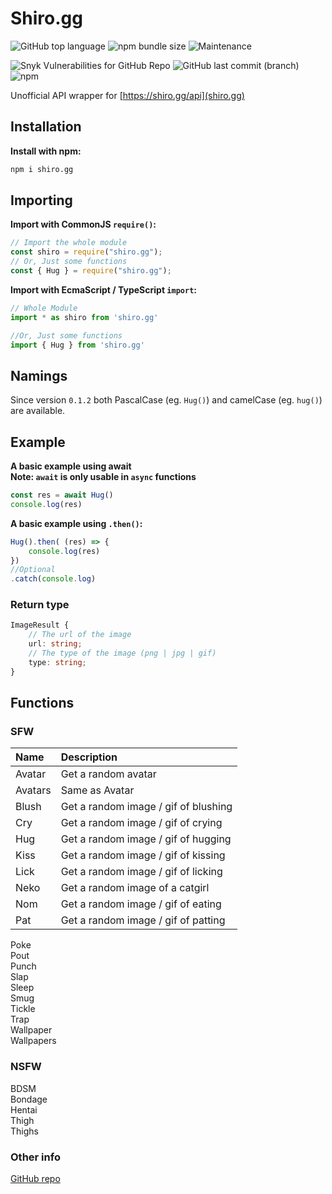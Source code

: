 # Shiro.gg
![GitHub top language](https://img.shields.io/github/languages/top/moyshik7/shiro.gg)
![npm bundle size](https://img.shields.io/bundlephobia/min/shiro.gg)
![Maintenance](https://img.shields.io/maintenance/yes/2021)
  
![Snyk Vulnerabilities for GitHub Repo](https://img.shields.io/snyk/vulnerabilities/github/moyshik7/shiro.gg)
![GitHub last commit (branch)](https://img.shields.io/github/last-commit/moyshik7/shiro.gg/main)
![npm](https://img.shields.io/npm/v/shiro.gg)
  
  
Unofficial API wrapper for [https://shiro.gg/api](shiro.gg)  
  
## Installation
**Install with npm:**  

```bash
npm i shiro.gg
```
  
## Importing
**Import with CommonJS `require()`:**  

```js
// Import the whole module
const shiro = require("shiro.gg");
// Or, Just some functions
const { Hug } = require("shiro.gg");
```

**Import with EcmaScript / TypeScript `import`:**  

```js
// Whole Module
import * as shiro from 'shiro.gg'

//Or, Just some functions
import { Hug } from 'shiro.gg'
```

  
## Namings
  
Since version `0.1.2` both PascalCase (eg. `Hug()`) and camelCase (eg. `hug()`) are available.  
  
## Example
  
**A basic example using await**  
**Note: `await` is only usable in `async` functions**

```js
const res = await Hug()
console.log(res)
```

**A basic example using `.then()`:**  

```js
Hug().then( (res) => {
    console.log(res)
})
//Optional
.catch(console.log)
```

### Return type
```ts
ImageResult {
    // The url of the image
    url: string;
    // The type of the image (png | jpg | gif)
    type: string;
}
```

  
  
## Functions
  
### SFW
  
| Name      | Description                          |
| :-------- | :----------------------------------- |
| Avatar    | Get a random avatar                  | 
| Avatars   | Same as Avatar                       |
| Blush     | Get a random image / gif of blushing |
| Cry       | Get a random image / gif of crying   | 
| Hug       | Get a random image / gif of hugging  |
| Kiss      | Get a random image / gif of kissing  |
| Lick      | Get a random image / gif of licking  |
| Neko      | Get a random image of a catgirl      |
| Nom       | Get a random image / gif of eating   |
| Pat       | Get a random image / gif of patting  |
Poke  
Pout  
Punch  
Slap  
Sleep  
Smug  
Tickle  
Trap  
Wallpaper  
Wallpapers  
  
### NSFW
  
BDSM  
Bondage  
Hentai  
Thigh  
Thighs  
  
  
  
### Other info
  
[GitHub repo](https://github.com/moyshik7/shiro.gg)  
